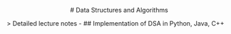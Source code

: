 <p align="center"># Data Structures and Algorithms</p>
> Detailed lecture notes - 
## Implementation of DSA in Python, Java, C++
